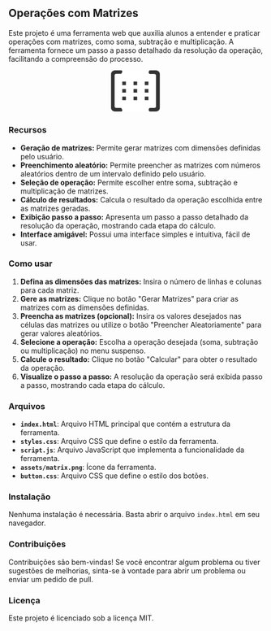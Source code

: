 ## Operações com Matrizes

Este projeto é uma ferramenta web que auxilia alunos a entender e praticar operações com matrizes, como soma, subtração e multiplicação. A ferramenta fornece um passo a passo detalhado da resolução da operação, facilitando a compreensão do processo.

<p align="center">
  <img src="./assets/matrix.png" alt="ícone do app" width="100"/>
</p>

### Recursos

* **Geração de matrizes:** Permite gerar matrizes com dimensões definidas pelo usuário.
* **Preenchimento aleatório:** Permite preencher as matrizes com números aleatórios dentro de um intervalo definido pelo usuário.
* **Seleção de operação:** Permite escolher entre soma, subtração e multiplicação de matrizes.
* **Cálculo de resultados:** Calcula o resultado da operação escolhida entre as matrizes geradas.
* **Exibição passo a passo:** Apresenta um passo a passo detalhado da resolução da operação, mostrando cada etapa do cálculo.
* **Interface amigável:** Possui uma interface simples e intuitiva, fácil de usar.

### Como usar

1. **Defina as dimensões das matrizes:** Insira o número de linhas e colunas para cada matriz.
2. **Gere as matrizes:** Clique no botão "Gerar Matrizes" para criar as matrizes com as dimensões definidas.
3. **Preencha as matrizes (opcional):** Insira os valores desejados nas células das matrizes ou utilize o botão "Preencher Aleatoriamente" para gerar valores aleatórios.
4. **Selecione a operação:** Escolha a operação desejada (soma, subtração ou multiplicação) no menu suspenso.
5. **Calcule o resultado:** Clique no botão "Calcular" para obter o resultado da operação.
6. **Visualize o passo a passo:** A resolução da operação será exibida passo a passo, mostrando cada etapa do cálculo.

### Arquivos

* **`index.html`**: Arquivo HTML principal que contém a estrutura da ferramenta.
* **`styles.css`**: Arquivo CSS que define o estilo da ferramenta.
* **`script.js`**: Arquivo JavaScript que implementa a funcionalidade da ferramenta.
* **`assets/matrix.png`**: Ícone da ferramenta.
* **`button.css`**: Arquivo CSS que define o estilo dos botões.

### Instalação

Nenhuma instalação é necessária. Basta abrir o arquivo `index.html` em seu navegador.

### Contribuições

Contribuições são bem-vindas! Se você encontrar algum problema ou tiver sugestões de melhorias, sinta-se à vontade para abrir um problema ou enviar um pedido de pull.

### Licença

Este projeto é licenciado sob a licença MIT.

